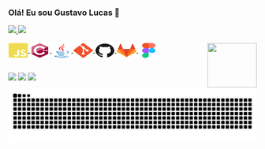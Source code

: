 ### Olá! Eu sou Gustavo Lucas 👋
<div>
  <a href="https://github.com/gustahlucas">
  <img height="180em" src="https://github-readme-stats.vercel.app/api?username=gustahlucas&show_icons=true&theme=dracula&include_all_commits=true&count_private=true"/>
  <img height="180em" src="https://github-readme-stats.vercel.app/api/top-langs/?username=gustahlucas&layout=compact&langs_count=16&theme=dracula"/>
</div>
<div style = "display: inline_block"><br>
  <img align="center" alt alt="Gusta-JS" height="30" width="40" src="https://raw.githubusercontent.com/devicons/devicon/master/icons/javascript/javascript-plain.svg">
  <img align="center" alt alt="Gusta-C++" height="30" width="40" src="https://github.com/devicons/devicon/blob/master/icons/cplusplus/cplusplus-original.svg">
  <img align="center" alt alt="Gusta-java" height="30" width="40" src="https://github.com/devicons/devicon/blob/master/icons/java/java-original.svg">  
  <img align="center" alt alt="Gusta-GIT" height="30" width="40" src="https://github.com/devicons/devicon/blob/master/icons/git/git-original.svg">
  <img align="center" alt alt="Gusta-github" height="30" width="40" src="https://github.com/devicons/devicon/blob/master/icons/github/github-original.svg"> 
  <img align="center" alt alt="Gusta-gitlab" height="30" width="40" src="https://github.com/devicons/devicon/blob/master/icons/gitlab/gitlab-original.svg">  
  <img align="center" alt alt="Gusta-figma" height="30" width="40" src="https://github.com/devicons/devicon/blob/master/icons/figma/figma-original.svg">  
  <img align="right" alt alt="Gusta-baby"  height="90" width="100" src="https://media.giphy.com/media/888R35MJTmDxQfRzfS/giphy.gif">  
  
</div>
  
  ##
 
<div> 
  <a href = "mailto: gustavo.lucas@aluno.ufop.edu.br"><img src="https://img.shields.io/badge/-Gmail-%23333?style=for-the-badge&logo=gmail&logoColor=white" target="_blank"></a>
  <a href="https://www.linkedin.com/in/gustavo-lucas-moreira/" target="_blank"><img src="https://img.shields.io/badge/-LinkedIn-%230077B5?style=for-the-badge&logo=linkedin&logoColor=white" target="_blank"></a> 
   <a href="https://www.instagram.com/gusta_lucas/" target="_blank"><img src="https://img.shields.io/badge/-Instagram-%23E4405F?style=for-the-badge&logo=instagram&logoColor=white" target="_blank"></a>
  
  ![Snake animation](https://github.com/gustahlucas/gustahlucas/blob/output/github-contribution-grid-snake.svg)

